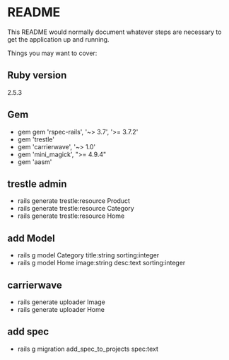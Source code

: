 # README

This README would normally document whatever steps are necessary to get the
application up and running.

Things you may want to cover:

## Ruby version
 2.5.3

## Gem
* gem gem 'rspec-rails', '~> 3.7', '>= 3.7.2'
* gem 'trestle'
* gem 'carrierwave', '~> 1.0'
* gem 'mini_magick', ">= 4.9.4"
* gem 'aasm'

## trestle admin
* rails generate trestle:resource Product
* rails generate trestle:resource Category
* rails generate trestle:resource Home

## add Model
* rails g model Category title:string sorting:integer
* rails g model Home image:string desc:text sorting:integer

## carrierwave
* rails generate uploader Image
* rails generate uploader Home

## add spec
* rails g migration add_spec_to_projects spec:text

